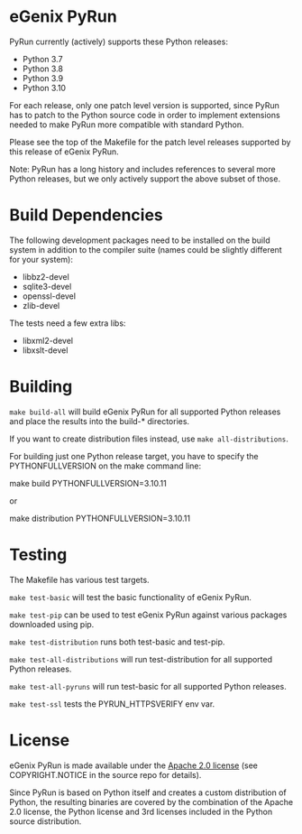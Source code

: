 # eGenix PyRun

PyRun currently (actively) supports these Python releases:

 * Python 3.7
 * Python 3.8
 * Python 3.9
 * Python 3.10

For each release, only one patch level version is supported,
since PyRun has to patch to the Python source code in order to
implement extensions needed to make PyRun more compatible with
standard Python.

Please see the top of the Makefile for the patch level releases
supported by this release of eGenix PyRun.

Note: PyRun has a long history and includes references to several more
Python releases, but we only actively support the above subset of those.

# Build Dependencies

The following development packages need to be installed on the build system
in addition to the compiler suite (names could be slightly different for
your system):

 * libbz2-devel
 * sqlite3-devel
 * openssl-devel
 * zlib-devel

The tests need a few extra libs:

 * libxml2-devel
 * libxslt-devel

# Building

`make build-all` will build eGenix PyRun for all supported Python
releases and place the results into the build-* directories.

If you want to create distribution files instead, use
`make all-distributions`.

For building just one Python release target, you have to specify
the PYTHONFULLVERSION on the make command line:

make build PYTHONFULLVERSION=3.10.11

or

make distribution PYTHONFULLVERSION=3.10.11

# Testing

The Makefile has various test targets.

`make test-basic` will test the basic functionality of eGenix PyRun.

`make test-pip` can be used to test eGenix PyRun against various
packages downloaded using pip.

`make test-distribution` runs both test-basic and test-pip.

`make test-all-distributions` will run test-distribution for all
supported Python releases.

`make test-all-pyruns` will run test-basic for all supported Python
releases.

`make test-ssl` tests the PYRUN_HTTPSVERIFY env var.

# License

eGenix PyRun is made available under the [Apache 2.0
license](http://www.apache.org/licenses/LICENSE-2.0) (see COPYRIGHT.NOTICE
in the source repo for details).

Since PyRun is based on Python itself and creates a custom distribution of
Python, the resulting binaries are covered by the combination of the Apache
2.0 license, the Python license and 3rd licenses included in the Python
source distribution.
